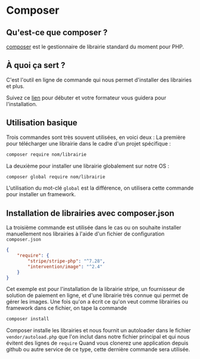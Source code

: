 # Composer

## Qu'est-ce que composer ?
[composer](https://getcomposer.org/) est le gestionnaire de librairie standard du moment pour PHP.

## À quoi ça sert ?
C'est l'outil en ligne de commande qui nous permet d'installer des librairies et plus.

Suivez ce [lien](https://getcomposer.org/doc/00-intro.md#installation-linux-unix-macos) pour débuter et votre formateur vous guidera pour l'installation.

## Utilisation basique

Trois commandes sont très souvent utilisées, en voici deux :
La première pour télécharger une librairie dans le cadre d'un projet spécifique :
```bash
composer require nom/librairie
```

La deuxième pour installer une librairie globalement sur notre OS :
```bash
composer global require nom/librairie
```
L'utilisation du mot-clé `global` est la différence, on utilisera cette commande pour installer un framework.

## Installation de librairies avec composer.json
La troisième commande est utilisée dans le cas ou on souhaite installer manuellement nos librairies à l'aide d'un fichier de configuration `composer.json`
```json
{
    "require": {
        "stripe/stripe-php": "^7.28",
        "intervention/image": "^2.4"
    }
}
```
Cet exemple est pour l'installation de la librairie stripe, un fournisseur de solution de paiement en ligne, et d'une librairie très connue qui permet de gérer les images.
Une fois qu'on a écrit ce qu'on veut comme librairies ou framework dans ce fichier, on tape la commande
```bash
composer install
```
Composer installe les librairies et nous fournit un autoloader dans le fichier `vendor/autoload.php` que l'on inclut dans notre fichier principal et qui nous évitent des lignes de `require`
Quand vous clonerez une application depuis github ou autre service de ce type, cette dernière commande sera utilisée.
